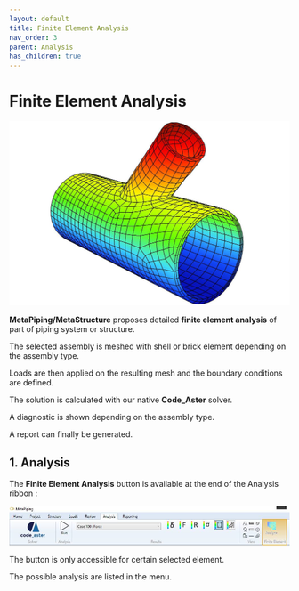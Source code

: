 ```yaml
---
layout: default
title: Finite Element Analysis
nav_order: 3
parent: Analysis
has_children: true
---
```


# Finite Element Analysis

![Image](../../Images/FEA0.jpg)

**MetaPiping/MetaStructure** proposes detailed **finite element analysis** of part of piping system or structure.

The selected assembly is meshed with shell or brick element depending on the assembly type.

Loads are then applied on the resulting mesh and the boundary conditions are defined.

The solution is calculated with our native **Code_Aster** solver.

A diagnostic is shown depending on the assembly type.

A report can finally be generated.

## 1. Analysis

The **Finite Element Analysis** button is available at the end of the Analysis ribbon :

![Image](../../Images/FEA1.jpg)

The button is only accessible for certain selected element.

The possible analysis are listed in the menu.